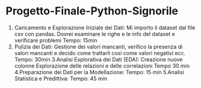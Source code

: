 # Progetto-Finale-Python-Signorile
1. Caricamento e Esplorazione Iniziale dei Dati:
Mi importo il dataset dal file csv con pandas. Dovrei esaminare le righe e le info del dataset e verificare problemi 
Tempo: 15min
2. Pulizia dei Dati:
Gestione dei valori mancanti, verifico la presenza di valori mancanti e decido come trattarli cosi come valori negativi ecc.
Tempo: 30min
3.Analisi Esplorativa dei Dati (EDA): Creazione nuove colonne Esplorazione delle relazioni e delle correlazioni
Tempo 30 min
4.Preparazione dei Dati per la Modellazione:
Tempo: 15 min
5.Analisi Statistica e Predittiva: 
Tempo: 45 min
